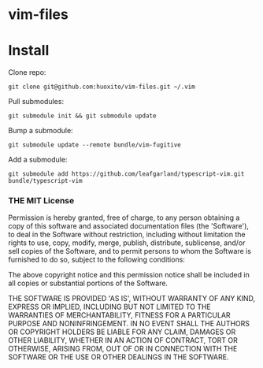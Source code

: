 vim-files
=========

# Install

Clone repo:

```
git clone git@github.com:huoxito/vim-files.git ~/.vim
```

Pull submodules:

```
git submodule init && git submodule update
```

Bump a submodule:

```
git submodule update --remote bundle/vim-fugitive
```

Add a submodule:

```
git submodule add https://github.com/leafgarland/typescript-vim.git bundle/typescript-vim
```

### THE MIT License

Permission is hereby granted, free of charge, to any person obtaining a copy of this software and associated documentation files (the 'Software'), to deal in the Software without restriction, including without limitation the rights to use, copy, modify, merge, publish, distribute, sublicense, and/or sell copies of the Software, and to permit persons to whom the Software is furnished to do so, subject to the following conditions:

The above copyright notice and this permission notice shall be included in all copies or substantial portions of the Software.

THE SOFTWARE IS PROVIDED 'AS IS', WITHOUT WARRANTY OF ANY KIND, EXPRESS OR IMPLIED, INCLUDING BUT NOT LIMITED TO THE WARRANTIES OF MERCHANTABILITY, FITNESS FOR A PARTICULAR PURPOSE AND NONINFRINGEMENT. IN NO EVENT SHALL THE AUTHORS OR COPYRIGHT HOLDERS BE LIABLE FOR ANY CLAIM, DAMAGES OR OTHER LIABILITY, WHETHER IN AN ACTION OF CONTRACT, TORT OR OTHERWISE, ARISING FROM, OUT OF OR IN CONNECTION WITH THE SOFTWARE OR THE USE OR OTHER DEALINGS IN THE SOFTWARE.
